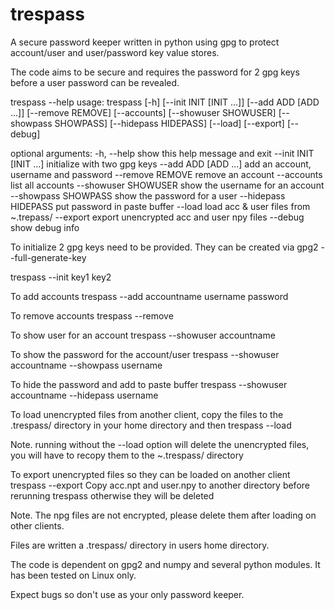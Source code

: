 # trespass
A secure password keeper written in python using gpg to protect account/user and user/password key value stores.

The code aims to be secure and requires the password for 2 gpg keys before a user password can be revealed. 

trespass --help
usage: trespass [-h] [--init INIT [INIT ...]] [--add ADD [ADD ...]]
                   [--remove REMOVE] [--accounts] [--showuser SHOWUSER]
                   [--showpass SHOWPASS] [--hidepass HIDEPASS] [--load]
                   [--export] [--debug]

optional arguments:
  -h, --help            show this help message and exit
  --init INIT [INIT ...]
                        initialize with two gpg keys
  --add ADD [ADD ...]   add an account, username and password
  --remove REMOVE       remove an account
  --accounts            list all accounts
  --showuser SHOWUSER   show the username for an account
  --showpass SHOWPASS   show the password for a user
  --hidepass HIDEPASS   put password in paste buffer
  --load                load acc & user files from ~.trepass/
  --export              export unencrypted acc and user npy files
  --debug               show debug info

To initialize 2 gpg keys need to be provided. They can be created via gpg2 --full-generate-key

trespass --init key1 key2

To add accounts
trespass --add accountname username password

To remove accounts
trespass --remove 

To show user for an account
trespass --showuser accountname

To show the password for the account/user
trespass --showuser accountname --showpass username

To hide the password and add to paste buffer
trespass --showuser accountname --hidepass username

To load unencrypted files from another client, copy the files to the .trespass/ directory in your home directory and then
trespass --load

Note. running without the --load option will delete the unencrypted files, you will have to recopy them to the ~.trespass/ directory

To export unencrypted files so they can be loaded on another client
trespass --export
Copy acc.npt and user.npy to another directory before rerunning trespass otherwise they will be deleted

Note. The npg files are not encrypted, please delete them after loading on other clients.

Files are written a .trespass/ directory in users home directory.

The code is dependent on gpg2 and numpy and several python modules. It has been tested on Linux only.

Expect bugs so don't use as your only password keeper.
